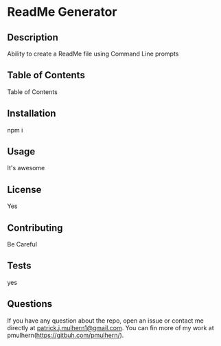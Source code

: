# ReadMe Generator

## Description

Ability to create a ReadMe file using Command Line prompts

## Table of Contents

Table of Contents

## Installation

npm i

## Usage

It's awesome

## License

Yes

## Contributing

Be Careful

## Tests

yes

## Questions

If you have any question about the repo, open an issue or contact me directly at patrick.j.mulhern1@gmail.com. You can fin more of my work at pmulhern(https://gitbuh.com/pmulhern/).
